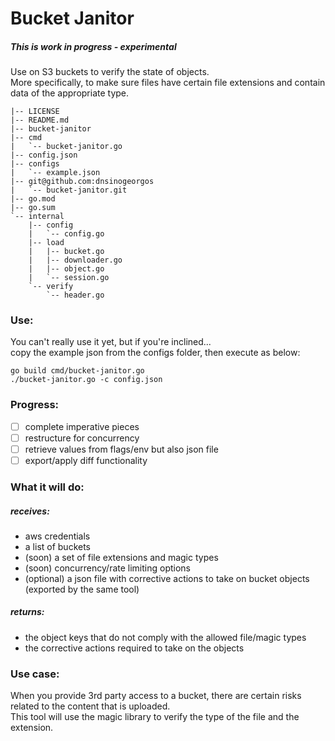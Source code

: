 # Bucket Janitor
##### This is work in progress - experimental

Use on S3 buckets to verify the state of objects.  
More specifically, to make sure files have certain file extensions
and contain data of the appropriate type.

```
|-- LICENSE
|-- README.md
|-- bucket-janitor
|-- cmd
|   `-- bucket-janitor.go
|-- config.json
|-- configs
|   `-- example.json
|-- git@github.com:dnsinogeorgos
|   `-- bucket-janitor.git
|-- go.mod
|-- go.sum
`-- internal
    |-- config
    |   `-- config.go
    |-- load
    |   |-- bucket.go
    |   |-- downloader.go
    |   |-- object.go
    |   `-- session.go
    `-- verify
        `-- header.go
```

### Use:
You can't really use it yet, but if you're inclined...  
copy the example json from the configs folder, then execute as below:
```
go build cmd/bucket-janitor.go
./bucket-janitor.go -c config.json
```

### Progress:
- [ ] complete imperative pieces
- [ ] restructure for concurrency
- [ ] retrieve values from flags/env but also json file
- [ ] export/apply diff functionality

### What it will do:
##### receives:
* aws credentials
* a list of buckets
* (soon) a set of file extensions and magic types
* (soon) concurrency/rate limiting options
* (optional) a json file with corrective actions to take on bucket objects (exported by the same tool)

##### returns:
* the object keys that do not comply with the allowed file/magic types
* the corrective actions required to take on the objects

### Use case:  
When you provide 3rd party access to a bucket, there are
certain risks related to the content that is uploaded.  
This tool will use the magic library to verify the type
of the file and the extension.
